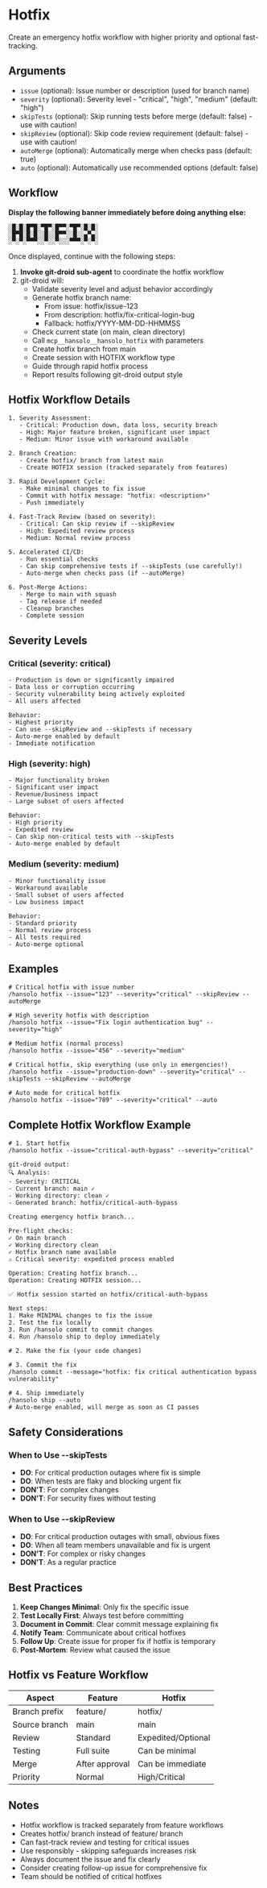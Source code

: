 # Hotfix

Create an emergency hotfix workflow with higher priority and optional fast-tracking.

## Arguments

- `issue` (optional): Issue number or description (used for branch name)
- `severity` (optional): Severity level - "critical", "high", "medium" (default: "high")
- `skipTests` (optional): Skip running tests before merge (default: false) - use with caution!
- `skipReview` (optional): Skip code review requirement (default: false) - use with caution!
- `autoMerge` (optional): Automatically merge when checks pass (default: true)
- `auto` (optional): Automatically use recommended options (default: false)

## Workflow

**Display the following banner immediately before doing anything else:**

```
░█░█░█▀█░▀█▀░█▀▀░▀█▀░█░█░
░█▀█░█░█░░█░░█▀▀░░█░░▄▀▄░
░▀░▀░▀▀▀░░▀░░▀░░░▀▀▀░▀░▀░
```

Once displayed, continue with the following steps:

1. **Invoke git-droid sub-agent** to coordinate the hotfix workflow
2. git-droid will:
   - Validate severity level and adjust behavior accordingly
   - Generate hotfix branch name:
     - From issue: hotfix/issue-123
     - From description: hotfix/fix-critical-login-bug
     - Fallback: hotfix/YYYY-MM-DD-HHMMSS
   - Check current state (on main, clean directory)
   - Call `mcp__hansolo__hansolo_hotfix` with parameters
   - Create hotfix branch from main
   - Create session with HOTFIX workflow type
   - Guide through rapid hotfix process
   - Report results following git-droid output style

## Hotfix Workflow Details

```
1. Severity Assessment:
   - Critical: Production down, data loss, security breach
   - High: Major feature broken, significant user impact
   - Medium: Minor issue with workaround available

2. Branch Creation:
   - Create hotfix/ branch from latest main
   - Create HOTFIX session (tracked separately from features)

3. Rapid Development Cycle:
   - Make minimal changes to fix issue
   - Commit with hotfix message: "hotfix: <description>"
   - Push immediately

4. Fast-Track Review (based on severity):
   - Critical: Can skip review if --skipReview
   - High: Expedited review process
   - Medium: Normal review process

5. Accelerated CI/CD:
   - Run essential checks
   - Can skip comprehensive tests if --skipTests (use carefully!)
   - Auto-merge when checks pass (if --autoMerge)

6. Post-Merge Actions:
   - Merge to main with squash
   - Tag release if needed
   - Cleanup branches
   - Complete session
```

## Severity Levels

### Critical (severity: critical)
```
- Production is down or significantly impaired
- Data loss or corruption occurring
- Security vulnerability being actively exploited
- All users affected

Behavior:
- Highest priority
- Can use --skipReview and --skipTests if necessary
- Auto-merge enabled by default
- Immediate notification
```

### High (severity: high)
```
- Major functionality broken
- Significant user impact
- Revenue/business impact
- Large subset of users affected

Behavior:
- High priority
- Expedited review
- Can skip non-critical tests with --skipTests
- Auto-merge enabled by default
```

### Medium (severity: medium)
```
- Minor functionality issue
- Workaround available
- Small subset of users affected
- Low business impact

Behavior:
- Standard priority
- Normal review process
- All tests required
- Auto-merge optional
```

## Examples

```
# Critical hotfix with issue number
/hansolo hotfix --issue="123" --severity="critical" --skipReview --autoMerge

# High severity hotfix with description
/hansolo hotfix --issue="Fix login authentication bug" --severity="high"

# Medium hotfix (normal process)
/hansolo hotfix --issue="456" --severity="medium"

# Critical hotfix, skip everything (use only in emergencies!)
/hansolo hotfix --issue="production-down" --severity="critical" --skipTests --skipReview --autoMerge

# Auto mode for critical hotfix
/hansolo hotfix --issue="789" --severity="critical" --auto
```

## Complete Hotfix Workflow Example

```
# 1. Start hotfix
/hansolo hotfix --issue="critical-auth-bypass" --severity="critical"

git-droid output:
🔍 Analysis:
- Severity: CRITICAL
- Current branch: main ✓
- Working directory: clean ✓
- Generated branch: hotfix/critical-auth-bypass

Creating emergency hotfix branch...

Pre-flight checks:
✓ On main branch
✓ Working directory clean
✓ Hotfix branch name available
⚠ Critical severity: expedited process enabled

Operation: Creating hotfix branch...
Operation: Creating HOTFIX session...

✅ Hotfix session started on hotfix/critical-auth-bypass

Next steps:
1. Make MINIMAL changes to fix the issue
2. Test the fix locally
3. Run /hansolo commit to commit changes
4. Run /hansolo ship to deploy immediately

# 2. Make the fix (your code changes)

# 3. Commit the fix
/hansolo commit --message="hotfix: fix critical authentication bypass vulnerability"

# 4. Ship immediately
/hansolo ship --auto
# Auto-merge enabled, will merge as soon as CI passes
```

## Safety Considerations

### When to Use --skipTests
- **DO**: For critical production outages where fix is simple
- **DO**: When tests are flaky and blocking urgent fix
- **DON'T**: For complex changes
- **DON'T**: For security fixes without testing

### When to Use --skipReview
- **DO**: For critical production outages with small, obvious fixes
- **DO**: When all team members unavailable and fix is urgent
- **DON'T**: For complex or risky changes
- **DON'T**: As a regular practice

## Best Practices

1. **Keep Changes Minimal**: Only fix the specific issue
2. **Test Locally First**: Always test before committing
3. **Document in Commit**: Clear commit message explaining fix
4. **Notify Team**: Communicate about critical hotfixes
5. **Follow Up**: Create issue for proper fix if hotfix is temporary
6. **Post-Mortem**: Review what caused the issue

## Hotfix vs Feature Workflow

| Aspect | Feature | Hotfix |
|--------|---------|--------|
| Branch prefix | feature/ | hotfix/ |
| Source branch | main | main |
| Review | Standard | Expedited/Optional |
| Testing | Full suite | Can be minimal |
| Merge | After approval | Can be immediate |
| Priority | Normal | High/Critical |

## Notes

- Hotfix workflow is tracked separately from feature workflows
- Creates hotfix/ branch instead of feature/ branch
- Can fast-track review and testing for critical issues
- Use responsibly - skipping safeguards increases risk
- Always document the issue and fix clearly
- Consider creating follow-up issue for comprehensive fix
- Team should be notified of critical hotfixes
